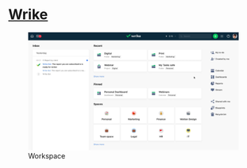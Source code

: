 # [Wrike](https://www.wrike.com)


<p>
  <figure>
  <img src='Images/Workspace.png'>
  <figcaption>Workspace</figcaption>
  </figure>
</p>
